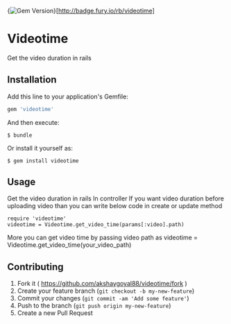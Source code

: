 {<img src="https://badge.fury.io/rb/videotime.png" alt="Gem Version" />}[http://badge.fury.io/rb/videotime]

# Videotime

Get the video duration in rails

## Installation

Add this line to your application's Gemfile:

```ruby
gem 'videotime'
```

And then execute:

    $ bundle

Or install it yourself as:

    $ gem install videotime

## Usage

Get the video duration in rails
In controller
If you want video duration before uploading video than you can write below code in create or update method

	require 'videotime'
	videotime = Videotime.get_video_time(params[:video].path)

More you can get video time by passing video path as
	videotime = Videotime.get_video_time(your_video_path)

## Contributing

1. Fork it ( https://github.com/akshaygoyal88/videotime/fork )
2. Create your feature branch (`git checkout -b my-new-feature`)
3. Commit your changes (`git commit -am 'Add some feature'`)
4. Push to the branch (`git push origin my-new-feature`)
5. Create a new Pull Request

